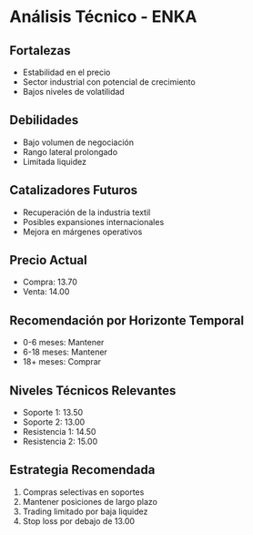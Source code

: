 # Análisis Técnico - ENKA

## Fortalezas

- Estabilidad en el precio
- Sector industrial con potencial de crecimiento
- Bajos niveles de volatilidad

## Debilidades

- Bajo volumen de negociación
- Rango lateral prolongado
- Limitada liquidez

## Catalizadores Futuros

- Recuperación de la industria textil
- Posibles expansiones internacionales
- Mejora en márgenes operativos

## Precio Actual

- Compra: 13.70
- Venta: 14.00

## Recomendación por Horizonte Temporal

- 0-6 meses: Mantener
- 6-18 meses: Mantener
- 18+ meses: Comprar

## Niveles Técnicos Relevantes

- Soporte 1: 13.50
- Soporte 2: 13.00
- Resistencia 1: 14.50
- Resistencia 2: 15.00

## Estrategia Recomendada

1. Compras selectivas en soportes
2. Mantener posiciones de largo plazo
3. Trading limitado por baja liquidez
4. Stop loss por debajo de 13.00
